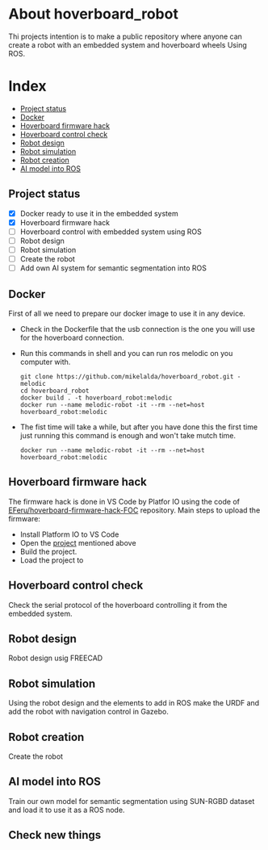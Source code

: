 # About hoverboard_robot

Thi projects intention is to make a public repository where anyone can create a robot with an embedded system and hoverboard wheels Using ROS.

# Index

- [Project status](#project-status)
- [Docker](#docker)
- [Hoverboard firmware hack](#hoverboard-firmware-hack)
- [Hoverboard control check](#hoverboard-control-check)
- [Robot design](#robot-design)
- [Robot simulation](#robot-simulation)
- [Robot creation](#robot-creation)
- [AI model into ROS](#ai-model-into-ros)

## Project status

- [X] Docker ready to use it in the embedded system
- [X] Hoverboard firmware hack
- [ ] Hoverboard control with embedded system using ROS
- [ ] Robot design
- [ ] Robot simulation
- [ ] Create the robot
- [ ] Add own AI system for semantic segmentation into ROS

## Docker

First of all we need to prepare our docker image to use it in any device.

* Check in the Dockerfile that the usb connection is the one you will use for the hoverboard connection.
* Run this commands in shell and you can run ros melodic on you computer with.

  ```shell
  git clone https://github.com/mikelalda/hoverboard_robot.git - melodic
  cd hoverboard_robot
  docker build . -t hoverboard_robot:melodic
  docker run --name melodic-robot -it --rm --net=host hoverboard_robot:melodic

  ```
* The fist time will take a while, but after you have done this the first time just running this command is enough and won't take mutch time.

  ```shell
  docker run --name melodic-robot -it --rm --net=host hoverboard_robot:melodic
  ```

## Hoverboard firmware hack

The firmware hack is done in VS Code by Platfor IO using the code of [EFeru/hoverboard-firmware-hack-FOC]([linkurl](https://github.com/EFeru/hoverboard-firmware-hack-FOC)) repository. Main steps to upload the firmware:

- Install Platform IO to VS Code
- Open the [project](https://github.com/EFeru/hoverboard-firmware-hack-FOC) mentioned above
- Build the project.
- Load the project to

## Hoverboard control check

Check the serial protocol of the hoverboard controlling it from the embedded system.

## Robot design

Robot design usig FREECAD

## Robot simulation

Using the robot design and the elements to add in ROS make the URDF and add the robot with navigation control in Gazebo.

## Robot creation

Create the robot

## AI model into ROS

Train our own model for semantic segmentation using SUN-RGBD dataset and load it to use it as a ROS node.

## Check new things
